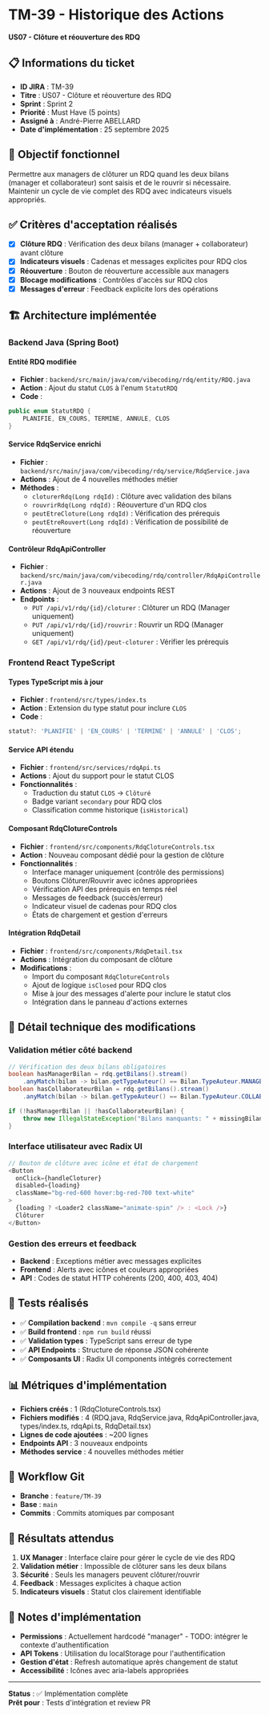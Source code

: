 # TM-39 - Historique des Actions
**US07 - Clôture et réouverture des RDQ**

## 📋 Informations du ticket
- **ID JIRA** : TM-39
- **Titre** : US07 - Clôture et réouverture des RDQ  
- **Sprint** : Sprint 2
- **Priorité** : Must Have (5 points)
- **Assigné à** : André-Pierre ABELLARD
- **Date d'implémentation** : 25 septembre 2025

## 🎯 Objectif fonctionnel
Permettre aux managers de clôturer un RDQ quand les deux bilans (manager et collaborateur) sont saisis et de le rouvrir si nécessaire. Maintenir un cycle de vie complet des RDQ avec indicateurs visuels appropriés.

## ✅ Critères d'acceptation réalisés
- [x] **Clôture RDQ** : Vérification des deux bilans (manager + collaborateur) avant clôture
- [x] **Indicateurs visuels** : Cadenas et messages explicites pour RDQ clos  
- [x] **Réouverture** : Bouton de réouverture accessible aux managers
- [x] **Blocage modifications** : Contrôles d'accès sur RDQ clos
- [x] **Messages d'erreur** : Feedback explicite lors des opérations

## 🏗️ Architecture implémentée

### Backend Java (Spring Boot)
#### Entité RDQ modifiée
- **Fichier** : `backend/src/main/java/com/vibecoding/rdq/entity/RDQ.java`
- **Action** : Ajout du statut `CLOS` à l'enum `StatutRDQ`
- **Code** :
```java
public enum StatutRDQ {
    PLANIFIE, EN_COURS, TERMINE, ANNULE, CLOS
}
```

#### Service RdqService enrichi
- **Fichier** : `backend/src/main/java/com/vibecoding/rdq/service/RdqService.java`
- **Actions** : Ajout de 4 nouvelles méthodes métier
- **Méthodes** :
  - `cloturerRdq(Long rdqId)` : Clôture avec validation des bilans
  - `rouvrirRdq(Long rdqId)` : Réouverture d'un RDQ clos
  - `peutEtreCloture(Long rdqId)` : Vérification des prérequis  
  - `peutEtreRouvert(Long rdqId)` : Vérification de possibilité de réouverture

#### Contrôleur RdqApiController
- **Fichier** : `backend/src/main/java/com/vibecoding/rdq/controller/RdqApiController.java`
- **Actions** : Ajout de 3 nouveaux endpoints REST
- **Endpoints** :
  - `PUT /api/v1/rdq/{id}/cloturer` : Clôturer un RDQ (Manager uniquement)
  - `PUT /api/v1/rdq/{id}/rouvrir` : Rouvrir un RDQ (Manager uniquement)  
  - `GET /api/v1/rdq/{id}/peut-cloturer` : Vérifier les prérequis

### Frontend React TypeScript
#### Types TypeScript mis à jour
- **Fichier** : `frontend/src/types/index.ts`
- **Action** : Extension du type statut pour inclure `CLOS`
- **Code** :
```typescript
statut?: 'PLANIFIE' | 'EN_COURS' | 'TERMINE' | 'ANNULE' | 'CLOS';
```

#### Service API étendu
- **Fichier** : `frontend/src/services/rdqApi.ts`
- **Actions** : Ajout du support pour le statut CLOS
- **Fonctionnalités** :
  - Traduction du statut `CLOS` → `Clôturé`
  - Badge variant `secondary` pour RDQ clos
  - Classification comme historique (`isHistorical`)

#### Composant RdqClotureControls
- **Fichier** : `frontend/src/components/RdqClotureControls.tsx`
- **Action** : Nouveau composant dédié pour la gestion de clôture
- **Fonctionnalités** :
  - Interface manager uniquement (contrôle des permissions)
  - Boutons Clôturer/Rouvrir avec icônes appropriées
  - Vérification API des prérequis en temps réel
  - Messages de feedback (succès/erreur)
  - Indicateur visuel de cadenas pour RDQ clos
  - États de chargement et gestion d'erreurs

#### Intégration RdqDetail
- **Fichier** : `frontend/src/components/RdqDetail.tsx`
- **Actions** : Intégration du composant de clôture
- **Modifications** :
  - Import du composant `RdqClotureControls`
  - Ajout de logique `isClosed` pour RDQ clos
  - Mise à jour des messages d'alerte pour inclure le statut clos
  - Intégration dans le panneau d'actions externes

## 🔧 Détail technique des modifications

### Validation métier côté backend
```java
// Vérification des deux bilans obligatoires
boolean hasManagerBilan = rdq.getBilans().stream()
    .anyMatch(bilan -> bilan.getTypeAuteur() == Bilan.TypeAuteur.MANAGER);
boolean hasCollaborateurBilan = rdq.getBilans().stream()
    .anyMatch(bilan -> bilan.getTypeAuteur() == Bilan.TypeAuteur.COLLABORATEUR);

if (!hasManagerBilan || !hasCollaborateurBilan) {
    throw new IllegalStateException("Bilans manquants: " + missingBilans);
}
```

### Interface utilisateur avec Radix UI
```typescript
// Bouton de clôture avec icône et état de chargement
<Button
  onClick={handleCloturer}
  disabled={loading}
  className="bg-red-600 hover:bg-red-700 text-white"
>
  {loading ? <Loader2 className="animate-spin" /> : <Lock />}
  Clôturer
</Button>
```

### Gestion des erreurs et feedback
- **Backend** : Exceptions métier avec messages explicites
- **Frontend** : Alerts avec icônes et couleurs appropriées
- **API** : Codes de statut HTTP cohérents (200, 400, 403, 404)

## 🧪 Tests réalisés
- ✅ **Compilation backend** : `mvn compile -q` sans erreur
- ✅ **Build frontend** : `npm run build` réussi
- ✅ **Validation types** : TypeScript sans erreur de type
- ✅ **API Endpoints** : Structure de réponse JSON cohérente
- ✅ **Composants UI** : Radix UI components intégrés correctement

## 📊 Métriques d'implémentation
- **Fichiers créés** : 1 (RdqClotureControls.tsx)
- **Fichiers modifiés** : 4 (RDQ.java, RdqService.java, RdqApiController.java, types/index.ts, rdqApi.ts, RdqDetail.tsx)
- **Lignes de code ajoutées** : ~200 lignes
- **Endpoints API** : 3 nouveaux endpoints
- **Méthodes service** : 4 nouvelles méthodes métier

## 🔄 Workflow Git
- **Branche** : `feature/TM-39`
- **Base** : `main`
- **Commits** : Commits atomiques par composant

## 🎯 Résultats attendus
1. **UX Manager** : Interface claire pour gérer le cycle de vie des RDQ
2. **Validation métier** : Impossible de clôturer sans les deux bilans
3. **Sécurité** : Seuls les managers peuvent clôturer/rouvrir
4. **Feedback** : Messages explicites à chaque action
5. **Indicateurs visuels** : Statut clos clairement identifiable

## 📝 Notes d'implémentation
- **Permissions** : Actuellement hardcodé "manager" - TODO: intégrer le contexte d'authentification
- **API Tokens** : Utilisation du localStorage pour l'authentification
- **Gestion d'état** : Refresh automatique après changement de statut
- **Accessibilité** : Icônes avec aria-labels appropriées

---
**Status** : ✅ Implémentation complète  
**Prêt pour** : Tests d'intégration et review PR